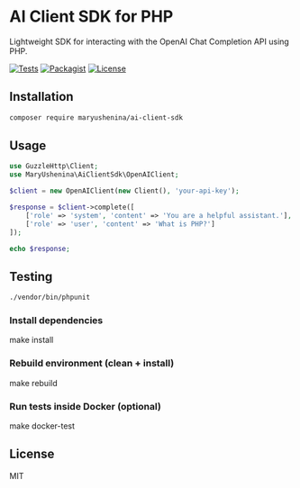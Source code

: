 # AI Client SDK for PHP

Lightweight SDK for interacting with the OpenAI Chat Completion API using PHP.

[![Tests](https://github.com/MaryUshenina/ai-client-sdk/actions/workflows/tests.yml/badge.svg)](https://github.com/MaryUshenina/ai-client-sdk/actions)
[![Packagist](https://img.shields.io/packagist/v/maryushenina/ai-client-sdk.svg)](https://packagist.org/packages/maryushenina/ai-client-sdk)
[![License](https://img.shields.io/github/license/MaryUshenina/ai-client-sdk)](LICENSE)

## Installation

```bash
composer require maryushenina/ai-client-sdk
```

## Usage

```php
use GuzzleHttp\Client;
use MaryUshenina\AiClientSdk\OpenAIClient;

$client = new OpenAIClient(new Client(), 'your-api-key');

$response = $client->complete([
    ['role' => 'system', 'content' => 'You are a helpful assistant.'],
    ['role' => 'user', 'content' => 'What is PHP?']
]);

echo $response;
```

## Testing

```bash
./vendor/bin/phpunit
```
### Install dependencies
make install

### Rebuild environment (clean + install)
make rebuild

### Run tests inside Docker (optional)
make docker-test

## License

MIT
